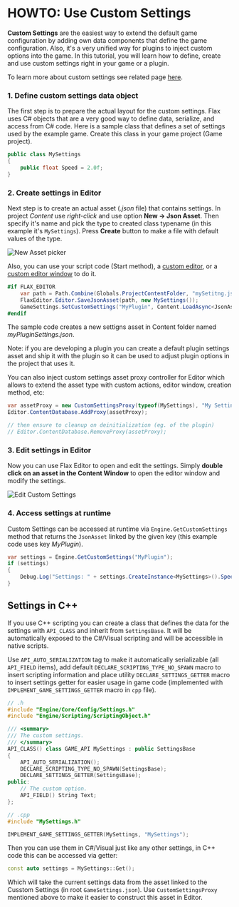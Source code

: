 # HOWTO: Use Custom Settings

**Custom Settings** are the easiest way to extend the default game configuration by adding own data components that define the game configuration. Also, it's a very unified way for plugins to inject custom options into the game. In this tutorial, you will learn how to define, create and use custom settings right in your game or a plugin.

To learn more about custom settings see related page [here](../../editor/game-settings/custom-settings.md).

### 1. Define custom settings data object

The first step is to prepare the actual layout for the custom settings.
Flax uses C# objects that are a very good way to define data, serialize, and access from C# code.
Here is a sample class that defines a set of settings used by the example game. Create this class in your game project (Game project).

```cs
public class MySettings
{
	public float Speed = 2.0f;
}
```

### 2. Create settings in Editor

Next step is to create an actual asset (*.json* file) that contains settings.
In project *Content* use *right-click* and use option **New -> Json Asset**.
Then specify it's name and pick the type to created class typename (in this example it's `MySettings`).
Press **Create** button to make a file with default values of the type.

![New Asset picker](media/new-settings-asset-picker.png)

Also, you can use your script code (Start method), a [custom editor](custom-editor.md), or a [custom editor window](custom-window.md) to do it.

```cs
#if FLAX_EDITOR
	var path = Path.Combine(Globals.ProjectContentFolder, "mySetitng.json");
	FlaxEditor.Editor.SaveJsonAsset(path, new MySettings());
	GameSettings.SetCustomSettings("MyPlugin", Content.LoadAsync<JsonAsset>(path));
#endif
```

The sample code creates a new settigns asset in Content folder named *myPluginSettings.json*.

Note: if you are developing a plugin you can create a default plugin settings asset and ship it with the plugin so it can be used to adjust plugin options in the project that uses it.

You can also inject custom settings asset proxy controller for Editor which allows to extend the asset type with custom actions, editor window, creation method, etc:

```cs
var assetProxy = new CustomSettingsProxy(typeof(MySettings), "My Settings");
Editor.ContentDatabase.AddProxy(assetProxy);

// then ensure to cleanup on deinitialization (eg. of the plugin)
// Editor.ContentDatabase.RemoveProxy(assetProxy);
```

### 3. Edit settings in Editor

Now you can use Flax Editor to open and edit the settings. Simply **double click on an asset in the Content Window** to open the editor window and modify the settings.

![Edit Custom Settings](media/custom-settings-edit.png)

### 4. Access settings at runtime

Custom Settings can be accessed at runtime via `Engine.GetCustomSettings` method that returns the `JsonAsset` linked by the given key (this example code uses key *MyPlugin*).

```cs
var settings = Engine.GetCustomSettings("MyPlugin");
if (settings)
{
    Debug.Log("Settings: " + settings.CreateInstance<MySettings>().Speed);
}
```

## Settings in C++

If you use C++ scripting you can create a class that defines the data for the settings with `API_CLASS` and inherit from `SettingsBase`. It will be automatically exposed to the C#/Visual scripting and will be accessible in native scripts.

Use `API_AUTO_SERIALIZATION` tag to make it automatically serializable (all `API_FIELD` items), add default `DECLARE_SCRIPTING_TYPE_NO_SPAWN` macro to insert scripting information and place utility `DECLARE_SETTINGS_GETTER` macro to insert settings getter for easier usage in game code (implemented with `IMPLEMENT_GAME_SETTINGS_GETTER` macro in `cpp` file).

```cpp
// .h
#include "Engine/Core/Config/Settings.h"
#include "Engine/Scripting/ScriptingObject.h"

/// <summary>
/// The custom settings.
/// </summary>
API_CLASS() class GAME_API MySettings : public SettingsBase
{
    API_AUTO_SERIALIZATION();
    DECLARE_SCRIPTING_TYPE_NO_SPAWN(SettingsBase);
    DECLARE_SETTINGS_GETTER(SettingsBase);
public:
    // The custom option.
    API_FIELD() String Text;
};

// .cpp
#include "MySettings.h"

IMPLEMENT_GAME_SETTINGS_GETTER(MySettings, "MySettings");
```

Then you can use them in C#/Visual just like any other settings, in C++ code this can be accessed via getter:

```cpp
const auto settings = MySettings::Get();
```

Which will take the current settings data from the asset linked to the Cusstom Settings (in root `GameSettings.json`). Use `CustomSettingsProxy` mentioned above to make it easier to construct this asset in Editor.
